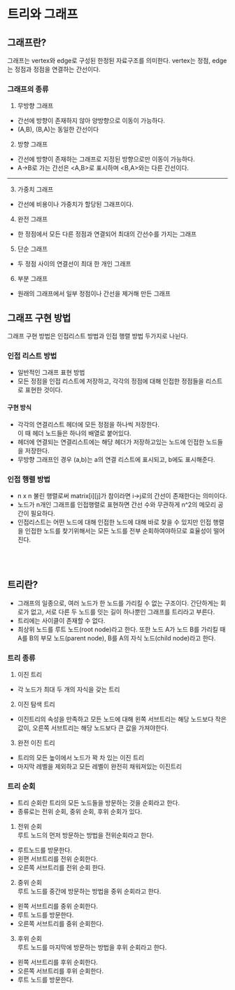 # 트리와 그래프
## 그래프란?
그래프는 vertex와 edge로 구성된 한정된 자료구조를 의미한다. vertex는 정점, edge는 정점과 정점을 연결하는 간선이다. <br>

### 그래프의 종류
1. 무방향 그래프
- 간선에 방향이 존재하지 않아 양방향으로 이동이 가능하다.
- (A,B), (B,A)는 동일한 간선이다
2. 방향 그래프
- 간선에 방향이 존재하는 그래프로 지정된 방향으로만 이동이 가능하다.
- A->B로 가는 간선은 <A,B>로 표시하며 <B,A>와는 다른 간선이다.

<hr>

3. 가중치 그래프
- 간선에 비용이나 가중치가 할당된 그래프이다.
4. 완전 그래프
- 한 정점에서 모든 다른 정점과 연결되어 최대의 간선수를 가지는 그래프
5. 단순 그래프
- 두 정점 사이의 연결선이 최대 한 개인 그래프
6. 부분 그래프
- 원래의 그래프에서 일부 정점이나 간선을 제거해 만든 그래프

## 그래프 구현 방법
그래프 구현 방법은 인접리스트 방법과 인접 행렬 방법 두가지로 나뉜다.
### 인접 리스트 방법
- 일반적인 그래프 표현 방법
- 모든 정점을 인접 리스트에 저장하고, 각각의 정점에 대해 인접한 정점들을 리스트로 표현한 것이다.
#### 구현 방식
- 각각의 연결리스트 헤더에 모든 정점을 하나씩 저장한다.<br>이 때 헤더 노드들은 하나의 배열로 붙어있다.
- 헤더에 연결되는 연결리스트에는 해당 헤더가 저장하고있는 노드에 인접한 노드들을 저장한다.
- 무방향 그래프인 경우 (a,b)는 a의 연결 리스트에 표시되고, b에도 표시해준다.

### 인접 행렬 방법
- n x n 불린 행렬로써 matrix[i][j]가 참이라면 i->j로의 간선이 존재한다는 의미이다.
- 노드가 n개인 그래프를 인접행렬로 표현하면 간선 수와 무관하게 n^2의 메모리 공간이 필요하다.
- 인접리스트는 어떤 노드에 대해 인접한 노드에 대해 바로 찾을 수 있지만 인접 행렬을 인접한 노드를 찾기위해서는 모든 노드를 전부 순회하여야하므로 효율성이 떨어진다.

<br><br>

## 트리란?
- 그래프의 일종으로, 여러 노드가 한 노드를 가리킬 수 없는 구조이다. 간단하게는 회로가 없고, 서로 다른 두 노드를 잇는 길이 하나뿐인 그래프를 트리라고 부른다.
- 트리에는 사이클이 존재할 수 없다.
-  최상위 노드를 루트 노드(root node)라고 한다. 또한 노드 A가 노드 B를 가리킬 때 A를 B의 부모 노드(parent node), B를 A의 자식 노드(child node)라고 한다. 
### 트리 종류
1. 이진 트리
- 각 노드가 최대 두 개의 자식을 갖는 트리
2. 이진 탐색 트리
- 이진트리의 속성을 만족하고 모든 노드에 대해 왼쪽 서브트리는 해당 노드보다 작은 값이, 오른쪽 서브트리는 해당 노드보다 큰 값을 가져야한다.
3. 완전 이진 트리
- 트리의 모든 높이에서 노드가 꽉 차 있는 이진 트리
- 마지막 레벨을 제외하고 모든 레벨이 완전히 채워져있는 이진트리

### 트리 순회
- 트리 순회란 트리의 모든 노드들을 방문하는 것을 순회라고 한다.
- 종류로는 전위 순회, 중위 순회, 후위 순회가 있다.

1. 전위 순회<br>
루트 노드의 먼저 방문하는 방법을 전위순회라고 한다.
- 루트노드를 방문한다.
- 왼편 서브트리를 전위 순회한다.
- 오른쪽 서브트리를 전위 순회 한다.

2. 중위 순회<br>
루트 노드를 중간에 방문하는 방법을 중위 순회라고 한다.
- 왼쪽 서브트리를 중위 순회한다.
- 루트 노드를 방문한다.
- 오른쪽 서브트리를 중위 순회한다.

3. 후위 순회<br>
루트 노드를 마지막에 방문하는 방법을 후위 순회라고 한다.
- 왼쪽 서브트리를 후위 순회한다.
- 오른쪽 서브트리를 후위 순회한다.
- 루트 노드를 방문한다.